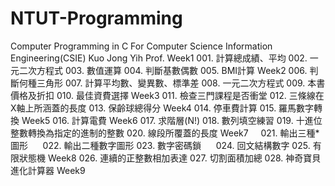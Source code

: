 # NTUT-Programming
Computer Programming in C
For Computer Science Information Engineering(CSIE) Kuo Jong Yih  Prof.
Week1 
      001. 計算總成績、平均
      002. 一元二次方程式
      003. 數值運算
      004. 判斷基數偶數
      005. BMI計算
Week2
      006. 判斷何種三角形
      007. 計算平均數、變異數、標準差
      008. 一元二次方程式
      009. 本書價格及折扣
      010. 最佳資費選擇
Week3
      011. 檢查三門課程是否衝堂
      012. 三條線在X軸上所涵蓋的長度
      013. 保齡球總得分
Week4
      014. 停車費計算
      015. 羅馬數字轉換
Week5
      016. 計算電費
Week6
      017. 求階層(N!)
      018. 數列填空練習
      019. 十進位整數轉換為指定的進制的整數
      020. 線段所覆蓋的長度
Week7
      021. 輸出三種*圖形
      022. 輸出二種數字圖形
      023. 數字密碼鎖
      024. 回文結構數字
      025. 有限狀態機
Week8
      026. 連續的正整數相加表達
      027. 切割面積加總
      028. 神奇寶貝進化計算器
Week9
      
